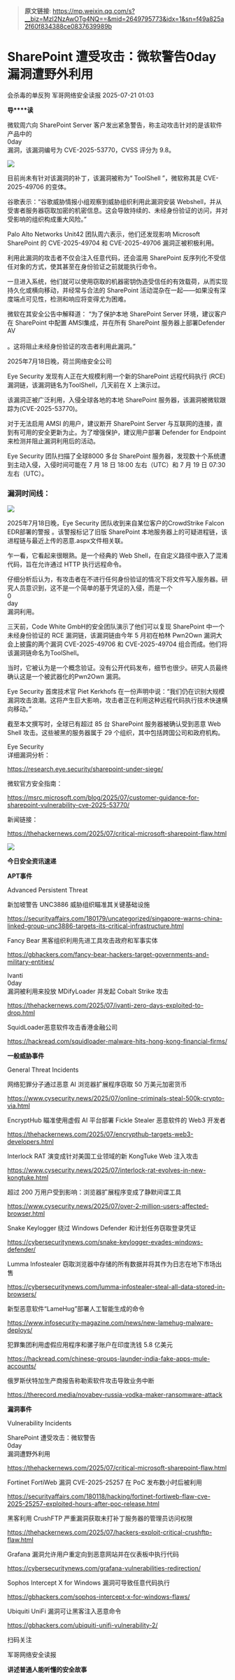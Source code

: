 > **原文链接**: https://mp.weixin.qq.com/s?__biz=MzI2NzAwOTg4NQ==&mid=2649795773&idx=1&sn=f49a825a2f60f834388ce0837639989b

#  SharePoint 遭受攻击：微软警告0day漏洞遭野外利用  
会杀毒的单反狗  军哥网络安全读报   2025-07-21 01:03  
  
**导****读**  
  
  
  
微软周六向 SharePoint Server 客户发出紧急警告，称主动攻击针对的是该软件产品中的  
0day  
漏洞，该漏洞编号为 CVE-2025-53770，CVSS 评分为 9.8。  
  
![](https://mmbiz.qpic.cn/mmbiz_png/AnRWZJZfVaEXSwAFfGfxn6nKmeibIn4QRXp3paXYKGPOfWwJUTA8PmwNYIiaH9M9fCWic1c2iauTOoCIX75wzfm3Xw/640?wx_fmt=png&from=appmsg "")  
  
  
目前尚未有针对该漏洞的补丁，该漏洞被称为“ ToolShell ”，微软称其是 CVE-2025-49706 的变体。  
  
  
谷歌表示：“谷歌威胁情报小组观察到威胁组织利用此漏洞安装 Webshell，并从受害者服务器窃取加密的机密信息。这会导致持续的、未经身份验证的访问，并对受影响的组织构成重大风险。”  
  
  
Palo Alto Networks Unit42 团队周六表示，他们还发现影响 Microsoft SharePoint 的 CVE-2025-49704 和 CVE-2025-49706 漏洞正被积极利用。  
  
  
利用此漏洞的攻击者不仅会注入任意代码，还会滥用 SharePoint 反序列化不受信任对象的方式，使其甚至在身份验证之前就能执行命令。  
  
  
一旦进入系统，他们就可以使用窃取的机器密钥伪造受信任的有效载荷，从而实现持久化或横向移动，并经常与合法的 SharePoint 活动混杂在一起——如果没有深度端点可见性，检测和响应将变得尤为困难。  
  
  
微软在其安全公告中解释道： “为了保护本地 SharePoint Server 环境，建议客户在 SharePoint 中配置 AMSI集成，并在所有 SharePoint 服务器上部署Defender AV  
    
。这将阻止未经身份验证的攻击者利用此漏洞。”  
  
  
2025年7月18日晚，荷兰网络安全公司  
  
Eye Security 发现有人正在大规模利用一个新的SharePoint 远程代码执行 (RCE)漏洞链，该漏洞链名为ToolShell，几天前在 X 上演示过。  
  
  
该漏洞正被广泛利用，入侵全球各地的本地 SharePoint 服务器，该漏洞被微软跟踪为(CVE-2025-53770)。  
  
  
对于无法启用 AMSI 的用户，建议断开 SharePoint Server 与互联网的连接，直到有可用的安全更新为止。为了增强保护，建议用户部署 Defender for Endpoint 来检测并阻止漏洞利用后的活动。  
  
  
Eye Security 团队扫描了全球8000 多台 SharePoint 服务器，发现数十个系统遭到主动入侵，入侵时间可能在 7 月 18 日 18:00 左右（UTC）和 7 月 19 日 07:30 左右（UTC）。  
  
### 漏洞时间线：  
  
![](https://mmbiz.qpic.cn/mmbiz_png/AnRWZJZfVaEXSwAFfGfxn6nKmeibIn4QRQU5icjcFuoO3zQA1lG8zUibia9dpib9tIOrhfUCx2TVsoKpviaWWT6qcSBA/640?wx_fmt=png&from=appmsg "")  
  
  
2025年7月18日晚，Eye Security 团队收到来自某位客户的CrowdStrike Falcon EDR部署的警报 。该警报标记了旧版 SharePoint 本地服务器上的可疑进程链，该进程链与最近上传的恶意.aspx文件相关联。  
  
  
乍一看，它看起来很眼熟。是一个经典的 Web Shell，在自定义路径中嵌入了混淆代码，旨在允许通过 HTTP 执行远程命令。  
  
  
仔细分析后认为，有攻击者在不进行任何身份验证的情况下将文件写入服务器。研究人员意识到，这不是一个简单的基于凭证的入侵，而是一个  
0  
day  
漏洞利用。  
  
  
三天前，Code White GmbH的安全团队演示了他们可以复现 SharePoint 中一个未经身份验证的 RCE 漏洞链，该漏洞链由今年 5 月初在柏林 Pwn2Own 漏洞大会上披露的两个漏洞 CVE-2025-49706 和 CVE-2025-49704 组合而成。他们将  
该漏洞链命名为ToolShell。  
  
  
当时，它被认为是一个概念验证。没有公开代码发布，细节也很少。研究人员最终确认这是一个被武器化的Pwn2Own 漏洞。  
  
  
Eye Security 首席技术官 Piet Kerkhofs 在一份声明中说：“我们仍在识别大规模漏洞攻击浪潮。这将产生巨大影响，攻击者正在利用这种远程代码执行技术快速横向移动。”  
  
  
截至本文撰写时，全球已有超过 85 台 SharePoint 服务器被确认受到恶意 Web Shell 攻击。这些被黑的服务器属于 29 个组织，其中包括跨国公司和政府机构。  
  
  
Eye Security  
详细漏洞分析：  
  
https://research.eye.security/sharepoint-under-siege/  
  
  
微软官方安全指南：  
  
https://msrc.microsoft.com/blog/2025/07/customer-guidance-for-sharepoint-vulnerability-cve-2025-53770/  
  
  
新闻链接：  
  
https://thehackernews.com/2025/07/critical-microsoft-sharepoint-flaw.html  
  
![](https://mmbiz.qpic.cn/mmbiz_svg/McYMgia19V0WHlibFPFtGclHY120OMhgwDUwJeU5D8KY3nARGC1mBpGMlExuV3bibicibJqMzAHnDDlNa5SZaUeib46xSzdeKIzoJA/640?wx_fmt=svg "")  
  
**今日安全资讯速递**  
  
  
  
**APT事件**  
  
  
Advanced Persistent Threat  
  
新加坡警告 UNC3886 威胁组织瞄准其关键基础设施  
  
https://securityaffairs.com/180179/uncategorized/singapore-warns-china-linked-group-unc3886-targets-its-critical-infrastructure.html  
  
  
Fancy Bear 黑客组织利用先进工具攻击政府和军事实体  
  
https://gbhackers.com/fancy-bear-hackers-target-governments-and-military-entities/  
  
  
Ivanti   
0day  
漏洞被利用来投放 MDifyLoader 并发起 Cobalt Strike 攻击  
  
https://thehackernews.com/2025/07/ivanti-zero-days-exploited-to-drop.html  
  
  
SquidLoader恶意软件攻击香港金融公司  
  
https://hackread.com/squidloader-malware-hits-hong-kong-financial-firms/  
  
  
  
**一般威胁事件**  
  
  
General Threat Incidents  
  
网络犯罪分子通过恶意 AI 浏览器扩展程序窃取 50 万美元加密货币  
  
https://www.cysecurity.news/2025/07/online-criminals-steal-500k-crypto-via.html  
  
  
EncryptHub 瞄准使用虚假 AI 平台部署 Fickle Stealer 恶意软件的 Web3 开发者  
  
https://thehackernews.com/2025/07/encrypthub-targets-web3-developers.html  
  
  
Interlock RAT 演变成针对美国工业领域的新 KongTuke Web 注入攻击  
  
https://www.cysecurity.news/2025/07/interlock-rat-evolves-in-new-kongtuke.html  
  
  
超过 200 万用户受到影响：浏览器扩展程序变成了静默间谍工具  
  
https://www.cysecurity.news/2025/07/over-2-million-users-affected-browser.html  
  
  
Snake Keylogger 绕过 Windows Defender 和计划任务窃取登录凭证  
  
https://cybersecuritynews.com/snake-keylogger-evades-windows-defender/  
  
  
Lumma Infostealer 窃取浏览器中存储的所有数据并将其作为日志在地下市场出售  
  
https://cybersecuritynews.com/lumma-infostealer-steal-all-data-stored-in-browsers/  
  
  
新型恶意软件“LameHug”部署人工智能生成的命令  
  
https://www.infosecurity-magazine.com/news/new-lamehug-malware-deploys/  
  
  
犯罪集团利用虚假应用程序和骡子账户在印度洗钱 5.8 亿美元  
  
https://hackread.com/chinese-groups-launder-india-fake-apps-mule-accounts/  
  
  
俄罗斯伏特加生产商报告称勒索软件攻击导致业务中断  
  
https://therecord.media/novabev-russia-vodka-maker-ransomware-attack  
  
  
**漏洞事件**  
  
  
Vulnerability Incidents  
  
SharePoint 遭受攻击：微软警告  
0day  
漏洞遭野外利用  
  
https://thehackernews.com/2025/07/critical-microsoft-sharepoint-flaw.html  
  
  
Fortinet FortiWeb 漏洞 CVE-2025-25257 在 PoC 发布数小时后被利用  
  
https://securityaffairs.com/180118/hacking/fortinet-fortiweb-flaw-cve-2025-25257-exploited-hours-after-poc-release.html  
  
  
黑客利用 CrushFTP 严重漏洞获取未打补丁服务器的管理员访问权限  
  
https://thehackernews.com/2025/07/hackers-exploit-critical-crushftp-flaw.html  
  
  
Grafana 漏洞允许用户重定向到恶意网站并在仪表板中执行代码  
  
https://cybersecuritynews.com/grafana-vulnerabilities-redirection/  
  
  
Sophos Intercept X for Windows 漏洞可导致任意代码执行  
  
https://gbhackers.com/sophos-intercept-x-for-windows-flaws/  
  
  
Ubiquiti UniFi 漏洞可让黑客注入恶意命令  
  
https://gbhackers.com/ubiquiti-unifi-vulnerability-2/  
  
扫码关注  
  
军哥网络安全读报  
  
**讲述普通人能听懂的安全故事**  
  
